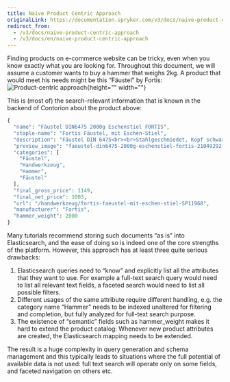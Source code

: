 ```yaml
---
title: Naive Product Centric Approach
originalLink: https://documentation.spryker.com/v3/docs/naive-product-centric-approach
redirect_from:
  - /v3/docs/naive-product-centric-approach
  - /v3/docs/en/naive-product-centric-approach
---
```


Finding products on e-commerce website can be tricky, even when you know exactly what you are looking for. Throughout this document, we will assume a customer wants to buy a hammer that weighs 2kg. A product that would meet his needs might be this “Fäustel” by Fortis:
![Product-centric approach](https://spryker.s3.eu-central-1.amazonaws.com/docs/Developer+Guide/Search+Engine/Naive+Product+Centric+Approach/product-detail.png){height="" width=""}

This is (most of) the search-relevant information that is known in the backend of Contorion about the product above:

```php
{
  "name": "Fäustel DIN6475 2000g Eschenstiel FORTIS",
  "staple-name": "Fortis Fäustel, mit Eschen-Stiel",
  "description": "Fäustel DIN 6475<br><br>Stahlgeschmiedet, Kopf schwarz lackiert, Bahnen poliert, doppelt geschweifter Eschenstiel mit ozeanblau lackiertem Handende. SP11968 SP11968",
  "preview_image": "faeustel-din6475-2000g-eschenstiel-fortis-21049292-0-JlHR5nOi-l.jpg",
  "categories": [
    "Fäustel",
    "Handwerkzeug",
    "Hammer",
    "Fäustel"
  ],
  "final_gross_price": 1149,
  "final_net_price": 1003,
  "url": "/handwerkzeug/fortis-faeustel-mit-eschen-stiel-SP11968",
  "manufacturer": "Fortis",
  "hammer_weight": 2000
}
```

Many tutorials recommend storing such documents “as is” into Elasticsearch, and the ease of doing so is indeed one of the core strengths of the platform. However, this approach has at least three quite serious drawbacks:

1. Elasticsearch queries need to “know” and explicitly list all the attributes that they want to use. For example a full-text search query would need to list all relevant text fields, a faceted search would need to list all possible filters.
2. Different usages of the same attribute require different handling, e.g. the category name “Hammer” needs to be indexed unaltered for filtering and completion, but fully analyzed for full-text search purpose.
3. The existence of “semantic” fields such as hammer_weight makes it hard to extend the product catalog: Whenever new product attributes are created, the Elasticsearch mapping needs to be extended.

The result is a huge complexity in query generation and schema management and this typically leads to situations where the full potential of available data is not used: full text search will operate only on some fields, and faceted navigation on others etc.
